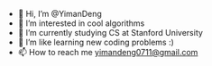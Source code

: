 - 👋 Hi, I’m @YimanDeng
- 👀 I’m interested in cool algorithms
- 🌱 I’m currently studying CS at Stanford University
- 💞️ I’m like learning new coding problems :)
- 📫 How to reach me yimandeng0711@gmail.com

<!---
YimanDeng/YimanDeng is a ✨ special ✨ repository because its `README.md` (this file) appears on your GitHub profile.
You can click the Preview link to take a look at your changes.
--->
